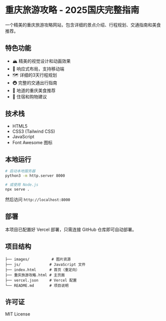 # 重庆旅游攻略 - 2025国庆完整指南

一个精美的重庆旅游攻略网站，包含详细的景点介绍、行程规划、交通指南和美食推荐。

## 特色功能

- 🏔️ 精美的视觉设计和动画效果
- 📱 响应式布局，支持移动端
- 🗺️ 详细的3天行程规划
- 🚇 完整的交通出行指南
- 🍲 地道的重庆美食推荐
- 🏨 住宿和购物建议

## 技术栈

- HTML5
- CSS3 (Tailwind CSS)
- JavaScript
- Font Awesome 图标

## 本地运行

```bash
# 启动本地服务器
python3 -m http.server 8000

# 或使用 Node.js
npx serve .
```

然后访问 `http://localhost:8000`

## 部署

本项目已配置好 Vercel 部署，只需连接 GitHub 仓库即可自动部署。

## 项目结构

```
├── images/          # 图片资源
├── js/             # JavaScript 文件
├── index.html      # 首页（重定向）
├── 重庆旅游攻略.html # 主页面
├── vercel.json     # Vercel 配置
└── README.md       # 项目说明
```

## 许可证

MIT License